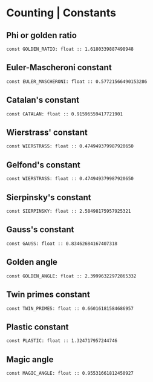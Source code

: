 # Counting | Constants

## Phi or golden ratio
```fck
const GOLDEN_RATIO: float :: 1.6180339887498948
```
## Euler-Mascheroni constant
```fck
const EULER_MASCHERONI: float :: 0.57721566490153286
```
## Catalan's constant
```fck
const CATALAN: float :: 0.91596559417721901
```
## Wierstrass' constant
```fck
const WIERSTRASS: float :: 0.474949379987920650
```
## Gelfond's constant
```fck
const WIERSTRASS: float :: 0.474949379987920650
```
## Sierpinsky's constant
```fck
const SIERPINSKY: float :: 2.58498175957925321
```
## Gauss's constant
```fck
const GAUSS: float :: 0.83462684167407318
```
## Golden angle
```fck
const GOLDEN_ANGLE: float :: 2.39996322972865332
```
## Twin primes constant
```fck
const TWIN_PRIMES: float :: 0.66016181584686957
```
## Plastic constant
```fck
const PLASTIC: float :: 1.324717957244746
```
## Magic angle
```fck
const MAGIC_ANGLE: float :: 0.95531661812450927
```
